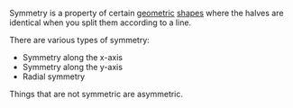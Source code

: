 Symmetry is a property of certain [geometric](geometry) [shapes](shapes) where the halves are identical when you split them according to a line.

There are various types of symmetry:

* Symmetry along the x-axis
* Symmetry along the y-axis
* Radial symmetry

Things that are not symmetric are asymmetric.
